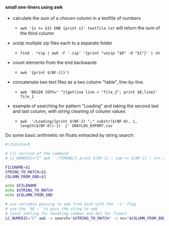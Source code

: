 #### small one-liners using awk 

- calculate the sum of a chocen column in a textfile of numbers 
	- `awk '{x += $3} END {print x}' textfile.txt` will return the sum of the third column 

- unzip mulitple zip files each to a separate folder 
	- `find . *zip | awk -F '.zip' '{print "unzip "$0" -d "$1"}' | sh`

- count elements from the end backwards 
	- `awk '{print $(NF-1)}'`i

- concatenate two text files as a two column "table", line-by-line.
	- `awk 'BEGIN {OFS=" "}{getline line < "file_2"; print $0,line}' file_1`

- example of searching for pattern "Loading" and taking the second last and last column, with string cleaning of column values 
 	- `awk  '/Loading/{print $(NF-2) ";" substr($(NF-0), 1, length($(NF-0))-1)  }' GRAYLOG_EXPORT.csv`


Do some basic arithmetic on floats extracted by string search:

```bash 
#!/bin/bash

# cli version of the command 
# LC_NUMERIC="C" awk  '/TIMING/{ print $(NF-1) ; sum += $(NF-1) ; n++ } END { print sum ; print n ; print sum/n }' model_elastic_net_05Super_02.txt

FILENAME=$1
STRING_TO_MATCH=$2
COLUMN_FROM_END=$3

echo $FILENAME
echo $STRING_TO_MATCH
echo $COLUMN_FROM_END

# use variable passing to awk from bash with the `-v` flag
# use the `$0 ~` to pass the sting to awk
# local setting for handling commas and dot for floats
LC_NUMERIC="C" awk -v search="$STRING_TO_MATCH" -v nc="$COLUMN_FROM_END" '$0 ~ search{ print $(NF-nc) ; sum += $(NF-nc) ; n++ } END { print sum ; print n ; print sum/n }' $FILENAME

```
